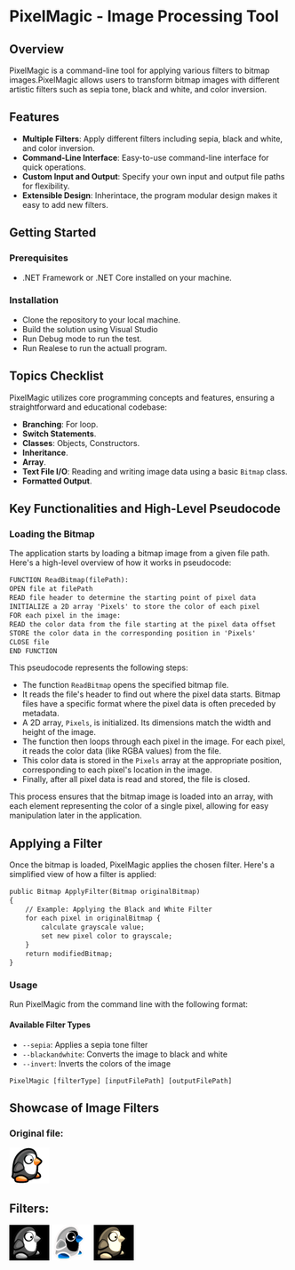 ﻿# PixelMagic - Image Processing Tool

## Overview
PixelMagic is a command-line tool for applying various filters to bitmap images.PixelMagic allows users to transform bitmap images with different artistic filters such as sepia tone, black and white, and color inversion.

## Features
- **Multiple Filters**: Apply different filters including sepia, black and white, and color inversion.
- **Command-Line Interface**: Easy-to-use command-line interface for quick operations.
- **Custom Input and Output**: Specify your own input and output file paths for flexibility.
- **Extensible Design**: Inherintace, the program modular design makes it easy to add new filters.

## Getting Started
### Prerequisites
- .NET Framework or .NET Core installed on your machine.

### Installation
- Clone the repository to your local machine.
- Build the solution using Visual Studio 
- Run Debug mode to run the test.
- Run Realese to run the actuall program.

## Topics Checklist
PixelMagic utilizes core programming concepts and features, ensuring a straightforward and educational codebase:
- **Branching**: For loop.
- **Switch Statements**.
- **Classes**: Objects, Constructors.
- **Inheritance**.
- **Array**.
- **Text File I/O**: Reading and writing image data using a basic `Bitmap` class.
- **Formatted Output**.

## Key Functionalities and High-Level Pseudocode
### Loading the Bitmap
The application starts by loading a bitmap image from a given file path. Here's a high-level overview of how it works in pseudocode:

```
FUNCTION ReadBitmap(filePath):
OPEN file at filePath
READ file header to determine the starting point of pixel data
INITIALIZE a 2D array 'Pixels' to store the color of each pixel
FOR each pixel in the image:
READ the color data from the file starting at the pixel data offset
STORE the color data in the corresponding position in 'Pixels'
CLOSE file
END FUNCTION
```
This pseudocode represents the following steps:
- The function `ReadBitmap` opens the specified bitmap file.
- It reads the file's header to find out where the pixel data starts. Bitmap files have a specific format where the pixel data is often preceded by metadata.
- A 2D array, `Pixels`, is initialized. Its dimensions match the width and height of the image.
- The function then loops through each pixel in the image. For each pixel, it reads the color data (like RGBA values) from the file.
- This color data is stored in the `Pixels` array at the appropriate position, corresponding to each pixel's location in the image.
- Finally, after all pixel data is read and stored, the file is closed.

This process ensures that the bitmap image is loaded into an array, with each element representing the color of a single pixel, allowing for easy manipulation later in the application.

## Applying a Filter
Once the bitmap is loaded, PixelMagic applies the chosen filter. Here's a simplified view of how a filter is applied:
```
public Bitmap ApplyFilter(Bitmap originalBitmap)
{
    // Example: Applying the Black and White Filter
    for each pixel in originalBitmap {
        calculate grayscale value;
        set new pixel color to grayscale;
    }
    return modifiedBitmap;
}
```
### Usage
Run PixelMagic from the command line with the following format:
#### Available Filter Types
- `--sepia`: Applies a sepia tone filter
- `--blackandwhite`: Converts the image to black and white
- `--invert`: Inverts the colors of the image

```
PixelMagic [filterType] [inputFilePath] [outputFilePath]
```
## Showcase of Image Filters
### Original file:
![original file](PixelMagic/resources/penguin_jump01.bmp)
## Filters:
![Black and White Filter](PixelMagic/resources/blackAndWhiteFilter.bmp)
![Inverted Filter](PixelMagic/resources/inverted_image.bmp)
![Sepia Filter](PixelMagic/resources/sepia_image.bmp)
